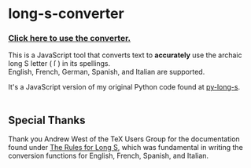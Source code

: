 # long-s-converter
### [Click here to use the converter.](https://travisgk.github.io/long-s-converter/)
This is a JavaScript tool that converts text to **accurately** use the archaic long S letter ( ſ ) in its spellings.
<br>
English, French, German, Spanish, and Italian are supported.

It's a JavaScript version of my original Python code found at [py-long-s](https://github.com/travisgk/py-long-s).
<br>
<br>
## Special Thanks
Thank you Andrew West of the TeX Users Group for the documentation found under [The Rules for Long S](https://www.tug.org/TUGboat/tb32-1/tb100west.pdf), which was fundamental in writing the conversion functions for English, French, Spanish, and Italian. 
